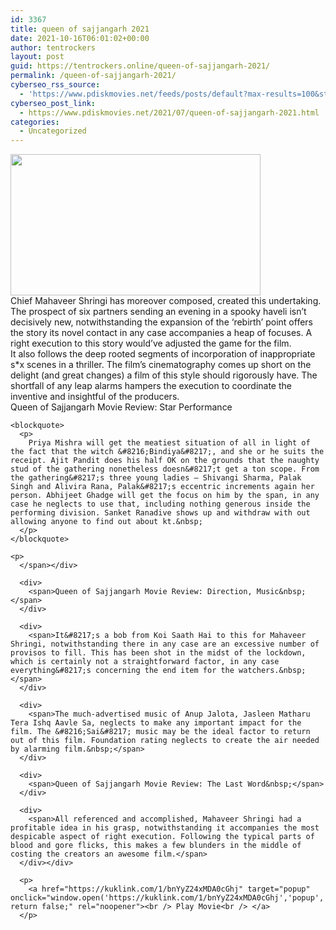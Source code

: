 ```yaml
---
id: 3367
title: queen of sajjangarh 2021
date: 2021-10-16T06:01:02+00:00
author: tentrockers
layout: post
guid: https://tentrockers.online/queen-of-sajjangarh-2021/
permalink: /queen-of-sajjangarh-2021/
cyberseo_rss_source:
  - 'https://www.pdiskmovies.net/feeds/posts/default?max-results=100&start-index=1101'
cyberseo_post_link:
  - https://www.pdiskmovies.net/2021/07/queen-of-sajjangarh-2021.html
categories:
  - Uncategorized
---
```

<div class="separator">
  <a href="https://1.bp.blogspot.com/-Vty69x5ZA_w/YPMKnwC4_BI/AAAAAAAAZfQ/OLF7Jl0QzCkcB5HH4LDz9wD7ayxkYtvLwCLcBGAsYHQ/s1280/queen%2Bof%2Bsajjangarh%2B2021.jpg"><img loading="lazy" border="0" data-original-height="720" data-original-width="1280" height="226" src="https://1.bp.blogspot.com/-Vty69x5ZA_w/YPMKnwC4_BI/AAAAAAAAZfQ/OLF7Jl0QzCkcB5HH4LDz9wD7ayxkYtvLwCLcBGAsYHQ/w400-h226/queen%2Bof%2Bsajjangarh%2B2021.jpg" width="400" /></a>
</div>



<div>
  <div>
    <span>Chief Mahaveer Shringi has moreover composed, created this undertaking. The prospect of six partners sending an evening in a spooky haveli isn&#8217;t decisively new, notwithstanding the expansion of the &#8216;rebirth&#8217; point offers the story its novel contact in any case accompanies a heap of focuses. A right execution to this story would&#8217;ve adjusted the game for the film.&nbsp;</span>
  </div>
  
  <div>
    <span>It also follows the deep rooted segments of incorporation of inappropriate s*x scenes in a thriller. The film&#8217;s cinematography comes up short on the delight (and great changes) a film of this style should rigorously have. The shortfall of any leap alarms hampers the execution to coordinate the inventive and insightful of the producers.&nbsp;</span>
  </div>
  
  <div>
    <span>Queen of Sajjangarh Movie Review: Star Performance&nbsp;</span>
  </div>
  
  <div>
    <span></p> 
    
    <blockquote>
      <p>
        Priya Mishra will get the meatiest situation of all in light of the fact that the witch &#8216;Bindiya&#8217;, and she or he suits the receipt. Ajit Pandit does his half OK on the grounds that the naughty stud of the gathering nonetheless doesn&#8217;t get a ton scope. From the gathering&#8217;s three young ladies – Shivangi Sharma, Palak Singh and Alivira Rana, Palak&#8217;s eccentric increments again her person. Abhijeet Ghadge will get the focus on him by the span, in any case he neglects to use that, including nothing generous inside the performing division. Sanket Ranadive shows up and withdraw with out allowing anyone to find out about kt.&nbsp;
      </p>
    </blockquote>
    
    <p>
      </span></div> 
      
      <div>
        <span>Queen of Sajjangarh Movie Review: Direction, Music&nbsp;</span>
      </div>
      
      <div>
        <span>It&#8217;s a bob from Koi Saath Hai to this for Mahaveer Shringi, notwithstanding there in any case are an excessive number of provisos to fill. This has been shot in the midst of the lockdown, which is certainly not a straightforward factor, in any case everything&#8217;s concerning the end item for the watchers.&nbsp;</span>
      </div>
      
      <div>
        <span>The much-advertised music of Anup Jalota, Jasleen Matharu Tera Ishq Aavle Sa, neglects to make any important impact for the film. The &#8216;Sai&#8217; music may be the ideal factor to return out of this film. Foundation rating neglects to create the air needed by alarming film.&nbsp;</span>
      </div>
      
      <div>
        <span>Queen of Sajjangarh Movie Review: The Last Word&nbsp;</span>
      </div>
      
      <div>
        <span>All referenced and accomplished, Mahaveer Shringi had a profitable idea in his grasp, notwithstanding it accompanies the most despicable aspect of right execution. Following the typical parts of blood and gore flicks, this makes a few blunders in the middle of costing the creators an awesome film.</span>
      </div></div> 
      
      <p>
        <a href="https://kuklink.com/1/bnYyZ24xMDA0cGhj" target="popup" onclick="window.open('https://kuklink.com/1/bnYyZ24xMDA0cGhj','popup','width=600,height=600'); return false;" rel="noopener"><br /> Play Movie<br /> </a>
      </p>